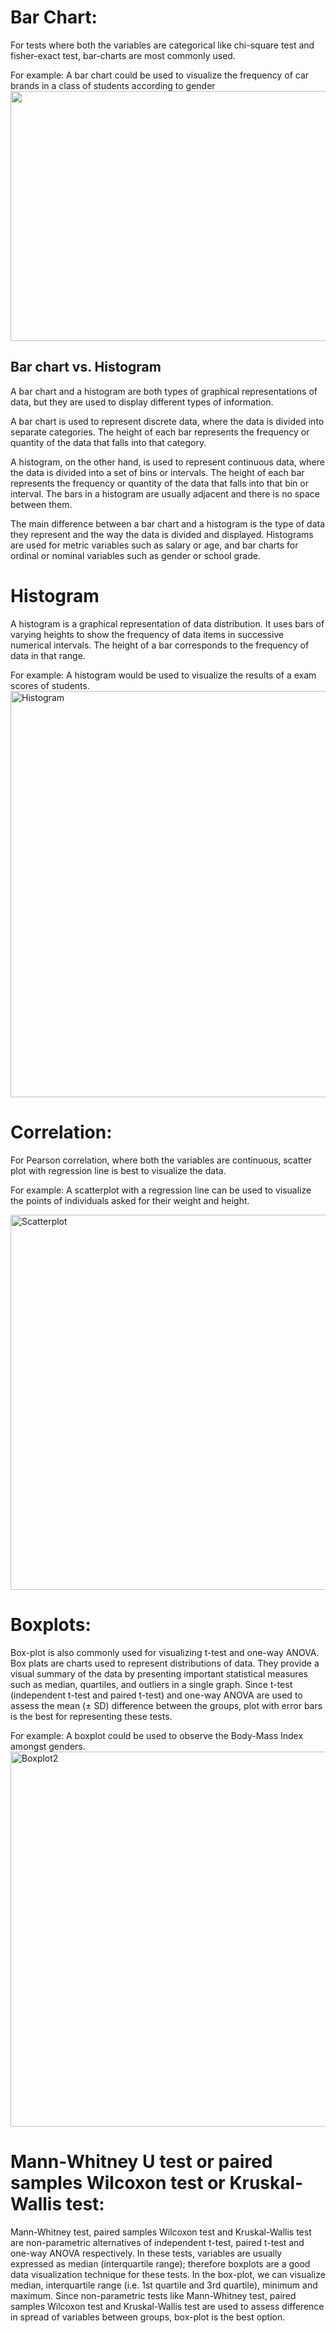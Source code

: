 # Bar Chart:
For tests where both the variables are categorical like chi-square test and fisher-exact test, bar-charts are most commonly used.

For example: A bar chart could be used to visualize the frequency of car brands in a class of students according to gender
<img src="https://datatab.net/assets/tutorial/fig/multiBarChart.png" width="650" height="400">

## Bar chart vs. Histogram
A bar chart and a histogram are both types of graphical representations of data, but they are used to display different types of information.

A bar chart is used to represent discrete data, where the data is divided into separate categories. The height of each bar represents the frequency or quantity of the data that falls into that category.

A histogram, on the other hand, is used to represent continuous data, where the data is divided into a set of bins or intervals. The height of each bar represents the frequency or quantity of the data that falls into that bin or interval. The bars in a histogram are usually adjacent and there is no space between them.

The main difference between a bar chart and a histogram is the type of data they represent and the way the data is divided and displayed. Histograms are used for metric variables such as salary or age, and bar charts for ordinal or nominal variables such as gender or school grade.

# Histogram

A histogram is a graphical representation of data distribution. It uses bars of varying heights to show the frequency of data items in successive numerical intervals. The height of a bar corresponds to the frequency of data in that range.

For example: A histogram would be used to visualize the results of a exam scores of students.
<img width="650" alt="Histogram" src="https://github.com/StefaneeT/RA-Statistics-Course/assets/89051155/794bb80c-f6d9-4535-98d5-6648dd9b264d">


# Correlation:
For Pearson correlation, where both the variables are continuous, scatter plot with regression line is best to visualize the data.

For example: A scatterplot with a regression line can be used to visualize the points of individuals asked for their weight and height.

<img width="600" alt="Scatterplot" src="https://github.com/StefaneeT/RA-Statistics-Course/assets/89051155/6d6de96a-2b13-4494-bf7a-7bbedaa47010">


# Boxplots:
Box-plot is also commonly used for visualizing t-test and one-way ANOVA. Box plats are charts used to represent distributions of data. They provide a visual summary of the data by presenting important statistical measures such as median, quartiles, and outliers in a single graph. Since t-test (independent t-test and paired t-test) and one-way ANOVA are used to assess the mean (± SD) difference between the groups, plot with error bars is the best for representing these tests. 

For example: A boxplot could be used to observe the Body-Mass Index amongst genders.
<img width="600" alt="Boxplot2" src= "https://github.com/StefaneeT/RA-Statistics-Course/assets/89051155/4cb70754-9939-49c2-95b9-9df9f92635f3">


# Mann-Whitney U test or paired samples Wilcoxon test or Kruskal-Wallis test:
Mann-Whitney test, paired samples Wilcoxon test and Kruskal-Wallis test are non-parametric alternatives of independent t-test, paired t-test and one-way ANOVA respectively.
In these tests, variables are usually expressed as median (interquartile range); therefore boxplots are a good data visualization technique for these tests. In the box-plot, we can visualize median, interquartile range (i.e. 1st quartile and 3rd quartile), minimum and maximum. Since non-parametric tests like Mann-Whitney test, paired samples Wilcoxon test and Kruskal-Wallis test are used to assess difference in spread of variables between groups, box-plot is the best option.
